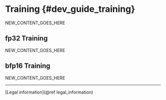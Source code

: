 Training {#dev_guide_training}
==============================

NEW_CONTENT_GOES_HERE

## fp32 Training

NEW_CONTENT_GOES_HERE

## bfp16 Training

NEW_CONTENT_GOES_HERE


--------

[Legal information](@ref legal_information)
